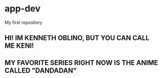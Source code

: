 # app-dev
My first repository
## HI! IM KENNETH OBLINO, BUT YOU CAN CALL ME KENI!
## MY FAVORITE SERIES RIGHT NOW IS THE ANIME CALLED "DANDADAN"
